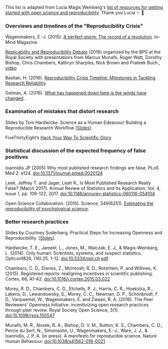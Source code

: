 This list is adapted from Lucia Magis Weinberg's [list of resources for getting started with open science and reproducibility](https://luciamagisweinberg.wordpress.com/2017/03/23/reproducibilityopen-science-resources/). Thank you Lucia :sparkles: :tada:

### Overviews and timelines of the "Reproducibility Crisis"

Wagenmakers, E.-J. (2015). [A perfect storm: The record of a revolution](http://www.in-mind.org/article/a-perfect-storm-the-record-of-a-revolution). In-Mind Magazine.

[Replicability and Reproducibility Debate](http://www.bps.org.uk/what-we-do/bps/governance/boards-and-committees/research-board/research-board-resources/replicability-and-reproducibility-debate/replicability-and-reproducibility-debate) (2016) organized by the BPS at the Royal Society with presentations from Marcus Munafò, Roger Watt, Dorothy Bishop, Chris Chambers, Kathryn Sharples, Nick Brown and Prateek Buch., [video](https://www.youtube.com/watch?v=tTuZ-IEc0Eg&feature=youtu.be)

Bastian, H. (2016). [Reproducibility Crisis Timeline: Milestones in Tackling Research Reliability](http://blogs.plos.org/absolutely-maybe/2016/12/05/reproducibility-crisis-timeline-milestones-in-tackling-research-reliability/).

Gelman, A. (2016). [What has happened down here is the winds have changed](http://andrewgelman.com/2016/09/21/what-has-happened-down-here-is-the-winds-have-changed/) .


### Examination of mistakes that distort research

Slides by Tom Hardwicke. Science as a Human Edeavour/ Building a Reproducible Research Workflow [[Slides](https://osf.io/rxwsp/)]. 

FiveThirtyEight’s [Hack Your Way To Scientific Glory](https://projects.fivethirtyeight.com/p-hacking/) 


### Statistical discussion of the expected frequency of false positives

Ioannidis JP (2005) Why most published research findings are false. PLoS Med 2: e124. [doi:10.1371/journal.pmed.0020124](https://doi.org/10.1371/journal.pmed.0020124)

Leek, Jeffrey T. and Jager, Leah R., Is Most Published Research Really False? (March 2017). Annual Review of Statistics and Its Application, Vol. 4, Issue 1, pp. 109-122, 2017. [doi:10.1146/annurev-statistics-060116-054104](http://doi.org/10.1146/annurev-statistics-060116-054104)

Open Science Collaboration. (2015). Science, 349(6251). [Estimating the reproducibility of psychological science](https://osf.io/ezum7/). 


### Better research practices 

Slides by Courtney Soderberg. Practical Steps for Increasing Openness and Reproducibility. [[Slides](https://osf.io/br8d4/)]. 

Hardwicke, T. E., Jameel, L., Jones, M., Walczak, E. J., & Magis-Weinberg, L. (2014). Only human: Scientists, systems, and suspect statistics. Opticon1826, (16):25, 1-12. [doi:10.5334/opt.ch](http://dx.doi.org/10.5334/opt.ch) [pdf](http://www.tomhardwicke.co.uk/docs/onlyHuman.pdf). 

Chambers, C. D., Dienes, Z., McIntosh, R. D., Rotshtein, P. and Willmes, K. (2015). Registered reports: realigning incentives in scientific publishing. Cortex, 66, A1-A2. [doi:10.1016/j.cortex.2015.03.022](http://dx.doi.org/10.1016/j.cortex.2015.03.022)

Morey, R. D., Chambers, C. D., Etchells, P. J., Harris, C. R., Hoekstra, R., Lakens, D., Lewandowsky, S., Morey, C. C., Newman, D. P., Schönbrodt, F. D., Vanpaemel, W., Wagenmakers, E. and Zwaan, R. A. (2016). The Peer Reviewers’ Openness Initiative: incentivizing open research practices through peer review. Royal Society Open Science, 3(1). [doi:10.1098/rsos.150547](http://doi.org/10.1098/rsos.150547)

Munafò, M. R., Nosek, B. A., Bishop, D. V. M., Button, K. S., Chambers, C. D., Percie du Sert, N., Simonsohn, U., Wagenmakers, E.-J., Ware, J. J., & Ioannidis, J. P. A. (in press). A manifesto for reproducible science. Nature Human Behaviour. [doi:10.1038/s41562-016-0021](https://doi.org/10.1038/s41562-016-0021).


